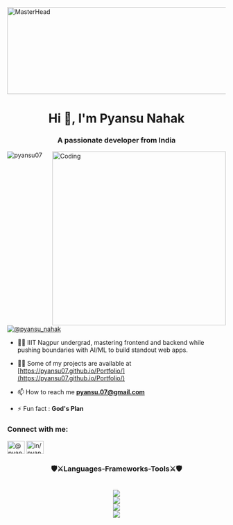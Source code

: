 <img src="https://i.pinimg.com/originals/d4/81/f3/d481f3c72e283309071f79e01b05c06d.gif" width="1050" height="200" alt="MasterHead">
<h1 align="center">Hi 👋, I'm Pyansu Nahak</h1>
<h3 align="center">A passionate developer from India</h3>
<img align="right" alt="Coding" width="400" src="https://cdn.dribbble.com/users/330915/screenshots/3587000/10_coding_dribbble.gif">

<p align="left"> <img src="https://komarev.com/ghpvc/?username=pyansu07&label=Profile%20views&color=0e75b6&style=flat" alt="pyansu07" /> </p>

<p align="left"> <a href="https://twitter.com/@pyansu_nahak" target="blank"><img src="https://img.shields.io/twitter/follow/@pyansu_nahak?logo=twitter&style=for-the-badge" alt="@pyansu_nahak" /></a> </p>

- 👨‍💻  IIIT Nagpur undergrad, mastering frontend and backend while pushing boundaries with AI/ML to build standout web apps.

- 👨‍💻 Some of my projects are available at [https://pyansu07.github.io/Portfolio/](https://pyansu07.github.io/Portfolio/)

- 📫 How to reach me **pyansu.07@gmail.com**

- ⚡ Fun fact : **God's Plan**

<h3 align="left">Connect with me:</h3>
<p align="left">
<a href="https://twitter.com/@pyansu_nahak" target="blank"><img align="center" src="https://raw.githubusercontent.com/rahuldkjain/github-profile-readme-generator/master/src/images/icons/Social/twitter.svg" alt="@pyansu_nahak" height="30" width="40" /></a>
<a href="https://linkedin.com/in/in/pyansu-nahak-015a3024b" target="blank"><img align="center" src="https://raw.githubusercontent.com/rahuldkjain/github-profile-readme-generator/master/src/images/icons/Social/linked-in-alt.svg" alt="in/pyansu-nahak-015a3024b" height="30" width="40" /></a>
</p>

<h3 align="center">🛡️⚔️Languages-Frameworks-Tools⚔️🛡️</h3>
<br/>
<div align="center">
<a href="https://skillicons.dev">
<img src="https://skillicons.dev/icons?i=mongodb,mysql,postgres,redis,firebase"/><br>
<img src="https://skillicons.dev/icons?i=js,html,css,c,cpp,typescript,php,python,java"/><br>
<img src="https://skillicons.dev/icons?i=react,nextjs,nodejs,express,vite,bootstrap,redux,tailwind,threejs,babel,materialui,qt"/><br>
<img src="https://skillicons.dev/icons?i=tensorflow,sklearn,ps,figma,matlab,postman,linux,github,git,stackoverflow,androidstudio,idea,sublime,vscode,visualstudio"/>
</a>
</div>


